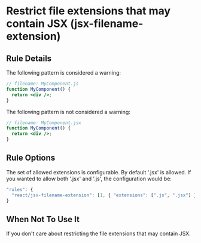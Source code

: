 # Restrict file extensions that may contain JSX (jsx-filename-extension)

## Rule Details

The following pattern is considered a warning:

```jsx
// filename: MyComponent.js
function MyComponent() {
  return <div />;
}
```

The following pattern is not considered a warning:

```jsx
// filename: MyComponent.jsx
function MyComponent() {
  return <div />;
}
```

## Rule Options

The set of allowed extensions is configurable. By default '.jsx' is allowed. If you wanted to allow both '.jsx' and '.js', the configuration would be:

```js
"rules": {
  "react/jsx-filename-extension": [1, { "extensions": [".js", ".jsx"] }],
}
```

## When Not To Use It

If you don't care about restricting the file extensions that may contain JSX.
